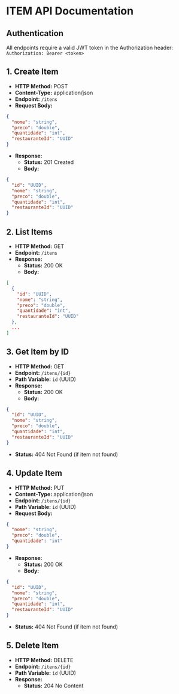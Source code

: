 # ITEM API Documentation

## Authentication
All endpoints require a valid JWT token in the Authorization header:
`Authorization: Bearer <token>`

## 1. Create Item
- **HTTP Method:** POST
- **Content-Type:** application/json
- **Endpoint:** `/itens`
- **Request Body:**
```json
{
  "nome": "string",
  "preco": "double",
  "quantidade": "int",
  "restauranteId": "UUID"
}
```
- **Response:**
  - **Status:** 201 Created
  - **Body:**
```json
{
  "id": "UUID",
  "nome": "string",
  "preco": "double",
  "quantidade": "int",
  "restauranteId": "UUID"
}
```

## 2. List Items
- **HTTP Method:** GET
- **Endpoint:** `/itens`
- **Response:**
  - **Status:** 200 OK
  - **Body:**
```json
[
  {
    "id": "UUID",
    "nome": "string",
    "preco": "double",
    "quantidade": "int",
    "restauranteId": "UUID"
  },
  ...
]
```

## 3. Get Item by ID
- **HTTP Method:** GET
- **Endpoint:** `/itens/{id}`
- **Path Variable:** `id` (UUID)
- **Response:**
  - **Status:** 200 OK
  - **Body:**
```json
{
  "id": "UUID",
  "nome": "string",
  "preco": "double",
  "quantidade": "int",
  "restauranteId": "UUID"
}
```
  - **Status:** 404 Not Found (if item not found)

## 4. Update Item
- **HTTP Method:** PUT
- **Content-Type:** application/json
- **Endpoint:** `/itens/{id}`
- **Path Variable:** `id` (UUID)
- **Request Body:**
```json
{
  "nome": "string",
  "preco": "double",
  "quantidade": "int"
}
```
- **Response:**
  - **Status:** 200 OK
  - **Body:**
```json
{
  "id": "UUID",
  "nome": "string",
  "preco": "double",
  "quantidade": "int",
  "restauranteId": "UUID"
}
```
  - **Status:** 404 Not Found (if item not found)

## 5. Delete Item
- **HTTP Method:** DELETE
- **Endpoint:** `/itens/{id}`
- **Path Variable:** `id` (UUID)
- **Response:**
  - **Status:** 204 No Content

